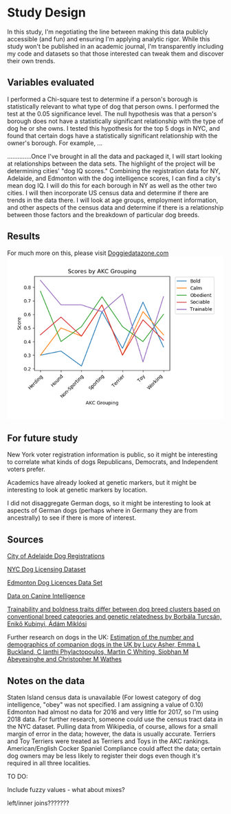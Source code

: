 # Study Design

In this study, I'm negotiating the line between making this data publicly accessible (and fun) and ensuring I'm applying analytic rigor. While this study won't be published in an academic journal, I'm transparently including my code and datasets so that those interested can tweak them and discover their own trends.

## Variables evaluated

I performed a Chi-square test to determine if a person's borough is statistically relevant to what type of dog that person owns. I performed the test at the 0.05 significance level. The null hypothesis was that a person's borough does not have a statistically significant relationship with the type of dog he or she owns. I tested this hypothesis for the top 5 dogs in NYC, and found that certain dogs have a statistically significant relationship with the owner's borough. For example, ...

..............Once I've brought in all the data and packaged it, I will start looking at relationships between the data sets. The highlight of the project will be determining cities' "dog IQ scores." Combining the registration data for NY, Adelaide, and Edmonton with the dog intelligence scores, I can find a city's mean dog IQ. I will do this for each borough in NY as well as the other two cities. I will then incorporate US census data and determine if there are trends in the data there. I will look at age groups, employment information, and other aspects of the census data and determine if there is a relationship between those factors and the breakdown of particular dog breeds.

## Results

For much more on this, please visit [Doggiedatazone.com](http://doggiedatazone.com)
![AKC Data](plots/akc.png)


## For future study

New York voter registration information is public, so it might be interesting to correlate what kinds of dogs Republicans, Democrats, and Independent voters prefer.

Academics have already looked at genetic markers, but it might be interesting to look at genetic markers by location.

I did not disaggregate German dogs, so it might be interesting to look at aspects of German dogs (perhaps where in Germany they are from ancestrally) to see if there is more of interest.

## Sources

[City of Adelaide Dog Registrations](https://data.gov.au/dataset/ds-sa-8aa33af5-4146-447e-b9e9-0c00b616cd38/details)

[NYC Dog Licensing Dataset](https://data.cityofnewyork.us/Health/NYC-Dog-Licensing-Dataset/nu7n-tubp)

[Edmonton Dog Licences Data Set](https://data.edmonton.ca/Community-Services/Pet-Licenses-by-Neighbourhood/5squ-mg4w)

[Data on Canine Intelligence](https://data.world/len/intelligence-of-dogs)

[Trainability and boldness traits differ between dog breed clusters based on conventional breed categories and genetic relatedness by Borbála Turcsán, Enikő Kubinyi, Ádám Miklósi](https://www.researchgate.net/publication/228485434_Trainability_and_boldness_traits_differ_between_dog_breed_clusters_based_on_conventional_breed_categories_and_genetic_relatedness)

Further research on dogs in the UK: [Estimation of the number and demographics of companion dogs in the UK by Lucy Asher, Emma L Buckland, C Ianthi Phylactopoulos, Martin C Whiting, Siobhan M Abeyesinghe and Christopher M Wathes](https://bmcvetres.biomedcentral.com/articles/10.1186/1746-6148-7-74)

## Notes on the data

Staten Island census data is unavailable
(For lowest category of dog intelligence, "obey" was not specified. I am assigning a value of 0.10)
Edmonton had almost no data for 2016 and very little for 2017, so I'm using 2018 data.
For further research, someone could use the census tract data in the NYC dataset.
Pulling data from Wikipedia, of course, allows for a small margin of error in the data; however, the data is usually accurate.
Terriers and Toy Terriers were treated as Terriers and Toys in the AKC rankings.
American/English Cocker Spaniel
Compliance could affect the data; certain dog owners may be less likely to register their dogs even though it's required in all three localities.



TO DO:

Include fuzzy values - what about mixes?

left/inner joins???????